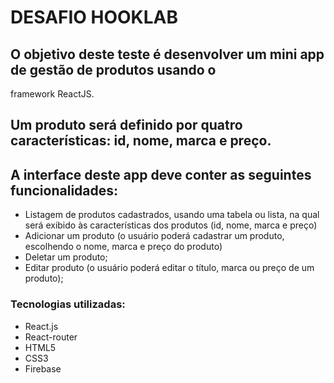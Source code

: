 # DESAFIO HOOKLAB

## O objetivo deste teste é desenvolver um mini app de gestão de produtos usando o
framework ReactJS.

## Um produto será definido por quatro características: id, nome, marca e preço.

## A interface deste app deve conter as seguintes funcionalidades:
* Listagem de produtos cadastrados, usando uma tabela ou lista, na qual será exibido às características dos produtos (id, nome, marca e preço)
* Adicionar um produto (o usuário poderá cadastrar um produto, escolhendo o nome, marca e preço do produto) 
* Deletar um produto;
* Editar produto (o usuário poderá editar o título, marca ou preço de um produto);

### Tecnologias utilizadas:
* React.js
* React-router
* HTML5
* CSS3
* Firebase